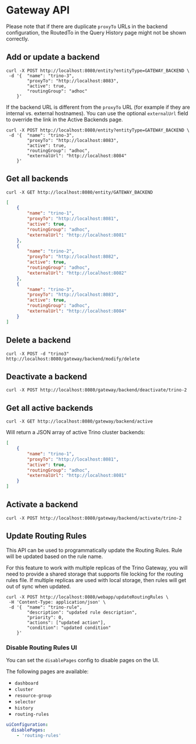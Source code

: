 # Gateway API

Please note that if there are duplicate `proxyTo` URLs in the backend configuration, 
the RoutedTo in the Query History page might not be shown correctly.

## Add or update a backend

```shell
curl -X POST http://localhost:8080/entity?entityType=GATEWAY_BACKEND \
 -d '{  "name": "trino-3",
        "proxyTo": "http://localhost:8083",
        "active": true,
        "routingGroup": "adhoc"
    }'
```

If the backend URL is different from the `proxyTo` URL (for example if they are
internal vs. external hostnames). You can use the optional `externalUrl` field
to override the link in the Active Backends page.

```shell
curl -X POST http://localhost:8080/entity?entityType=GATEWAY_BACKEND \
 -d '{  "name": "trino-3",
        "proxyTo": "http://localhost:8083",
        "active": true,
        "routingGroup": "adhoc",
        "externalUrl": "http://localhost:8084"
    }'
```

## Get all backends

`curl -X GET http://localhost:8080/entity/GATEWAY_BACKEND`
```json
[
    {
        "name": "trino-1",
        "proxyTo": "http://localhost:8081",
        "active": true,
        "routingGroup": "adhoc",
        "externalUrl": "http://localhost:8081"
    },
    {
        "name": "trino-2",
        "proxyTo": "http://localhost:8082",
        "active": true,
        "routingGroup": "adhoc",
        "externalUrl": "http://localhost:8082"
    },
    {
        "name": "trino-3",
        "proxyTo": "http://localhost:8083",
        "active": true,
        "routingGroup": "adhoc",
        "externalUrl": "http://localhost:8084"
    }
]
```

## Delete a backend

```shell
curl -X POST -d "trino3" http://localhost:8080/gateway/backend/modify/delete
```

## Deactivate a backend

```shell
curl -X POST http://localhost:8080/gateway/backend/deactivate/trino-2
```

## Get all active backends

```shell
curl -X GET http://localhost:8080/gateway/backend/active
```

Will return a JSON array of active Trino cluster backends:
```json
[
    {
        "name": "trino-1",
        "proxyTo": "http://localhost:8081",
        "active": true,
        "routingGroup": "adhoc",
        "externalUrl": "http://localhost:8081"
    }
]
```

## Activate a backend

```shell
curl -X POST http://localhost:8080/gateway/backend/activate/trino-2
```

## Update Routing Rules

This API can be used to programmatically update the Routing Rules.
Rule will be updated based on the rule name.

For this feature to work with multiple replicas of the Trino Gateway, you will need to provide a shared storage that supports file locking for the routing rules file. If multiple replicas are used with local storage, then rules will get out of sync when updated.

```shell
curl -X POST http://localhost:8080/webapp/updateRoutingRules \
 -H 'Content-Type: application/json' \
 -d '{  "name": "trino-rule",
        "description": "updated rule description",
        "priority": 0,
        "actions": ["updated action"],
        "condition": "updated condition"
    }'
```
### Disable Routing Rules UI

You can set the `disablePages` config to disable pages on the UI.

The following pages are available:
- `dashboard`
- `cluster`
- `resource-group`
- `selector`
- `history`
- `routing-rules`

```yaml
uiConfiguration:
  disablePages:
    - 'routing-rules'
```

